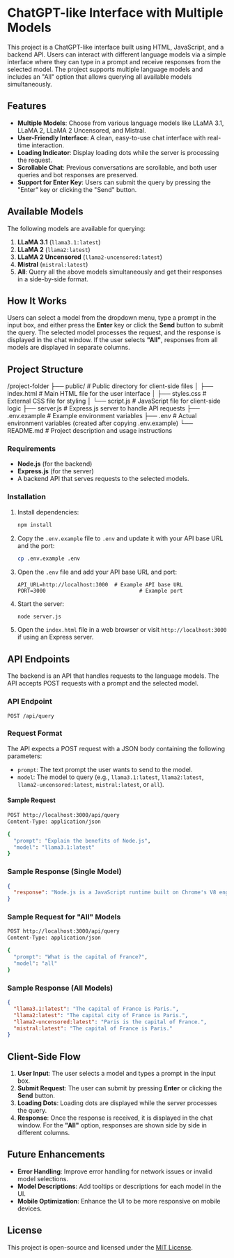 # ChatGPT-like Interface with Multiple Models

This project is a ChatGPT-like interface built using HTML, JavaScript, and a backend API. Users can interact with different language models via a simple interface where they can type in a prompt and receive responses from the selected model. The project supports multiple language models and includes an "All" option that allows querying all available models simultaneously.

## Features

- **Multiple Models**: Choose from various language models like LLaMA 3.1, LLaMA 2, LLaMA 2 Uncensored, and Mistral.
- **User-Friendly Interface**: A clean, easy-to-use chat interface with real-time interaction.
- **Loading Indicator**: Display loading dots while the server is processing the request.
- **Scrollable Chat**: Previous conversations are scrollable, and both user queries and bot responses are preserved.
- **Support for Enter Key**: Users can submit the query by pressing the "Enter" key or clicking the "Send" button.

## Available Models

The following models are available for querying:

1. **LLaMA 3.1** (`llama3.1:latest`)
2. **LLaMA 2** (`llama2:latest`)
3. **LLaMA 2 Uncensored** (`llama2-uncensored:latest`)
4. **Mistral** (`mistral:latest`)
5. **All**: Query all the above models simultaneously and get their responses in a side-by-side format.

## How It Works

Users can select a model from the dropdown menu, type a prompt in the input box, and either press the **Enter** key or click the **Send** button to submit the query. The selected model processes the request, and the response is displayed in the chat window. If the user selects **"All"**, responses from all models are displayed in separate columns.

## Project Structure

/project-folder
    ├── public/                 # Public directory for client-side files
    │   ├── index.html          # Main HTML file for the user interface
    │   ├── styles.css          # External CSS file for styling
    │   └── script.js           # JavaScript file for client-side logic
    ├── server.js               # Express.js server to handle API requests
    ├── .env.example            # Example environment variables
    ├── .env                    # Actual environment variables (created after copying .env.example)
    └── README.md               # Project description and usage instructions


### Requirements

- **Node.js** (for the backend)
- **Express.js** (for the server)
- A backend API that serves requests to the selected models.

### Installation

1. Install dependencies:
   ```bash
   npm install
   ```

2. Copy the `.env.example` file to `.env` and update it with your API base URL and the port:
   ```bash
   cp .env.example .env
   ```

3. Open the `.env` file and add your API base URL and port:
   ```
   API_URL=http://localhost:3000  # Example API base URL
   PORT=3000                              # Example port
   ```

4. Start the server:
   ```bash
   node server.js
   ```

5. Open the `index.html` file in a web browser or visit `http://localhost:3000` if using an Express server.

## API Endpoints

The backend is an API that handles requests to the language models. The API accepts POST requests with a prompt and the selected model.

### API Endpoint

```
POST /api/query
```

### Request Format

The API expects a POST request with a JSON body containing the following parameters:

- `prompt`: The text prompt the user wants to send to the model.
- `model`: The model to query (e.g., `llama3.1:latest`, `llama2:latest`, `llama2-uncensored:latest`, `mistral:latest`, or `all`).

#### Sample Request

```bash
POST http://localhost:3000/api/query
Content-Type: application/json

{
  "prompt": "Explain the benefits of Node.js",
  "model": "llama3.1:latest"
}
```

### Sample Response (Single Model)

```json
{
  "response": "Node.js is a JavaScript runtime built on Chrome's V8 engine that enables server-side scripting, event-driven, and asynchronous programming."
}
```

### Sample Request for "All" Models

```bash
POST http://localhost:3000/api/query
Content-Type: application/json

{
  "prompt": "What is the capital of France?",
  "model": "all"
}
```

### Sample Response (All Models)

```json
{
  "llama3.1:latest": "The capital of France is Paris.",
  "llama2:latest": "The capital city of France is Paris.",
  "llama2-uncensored:latest": "Paris is the capital of France.",
  "mistral:latest": "The capital of France is Paris."
}
```

## Client-Side Flow

1. **User Input**: The user selects a model and types a prompt in the input box.
2. **Submit Request**: The user can submit by pressing **Enter** or clicking the **Send** button.
3. **Loading Dots**: Loading dots are displayed while the server processes the query.
4. **Response**: Once the response is received, it is displayed in the chat window. For the **"All"** option, responses are shown side by side in different columns.

## Future Enhancements

- **Error Handling**: Improve error handling for network issues or invalid model selections.
- **Model Descriptions**: Add tooltips or descriptions for each model in the UI.
- **Mobile Optimization**: Enhance the UI to be more responsive on mobile devices.

## License

This project is open-source and licensed under the [MIT License](LICENSE).

